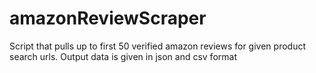 # amazonReviewScraper
Script that pulls up to first 50 verified amazon reviews for given product search urls. Output data is given in json and csv format

